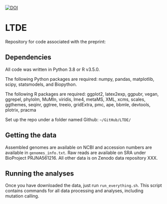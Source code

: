 [![DOI](https://zenodo.org/badge/DOI/10.5281/zenodo.3779341.svg)](https://doi.org/10.5281/zenodo.3779341)


# LTDE



Repository for code associated with the preprint:



## Dependencies
All code was written in Python 3.8 or R v3.5.0.

The following Python packages are required: numpy, pandas, matplotlib, scipy, statsmodels, and Biopython.

The following R packages are required: ggplot2, latex2exp, ggpubr, vegan, ggrepel, phylolm, MuMIn, viridis, lme4, metaMS, XML, xcms, scales, ggthemes, seqinr, ggtree, treeio, gridExtra, pmc, ape, bbmle, devtools, plotrix, pracma


Set up the repo under a folder named Github: `~/GitHub/LTDE/`

## Getting the data

Assembled genomes are available on NCBI and accession numbers are available in `genomes_info.txt`. Raw reads are available on SRA under BioProject PRJNA561216. All other data is on Zenodo data repository XXX.


## Running the analyses

Once you have downloaded the data, just run `run_everything.sh`. This script contains commands for all data processing and analyses, including mutation calling.
